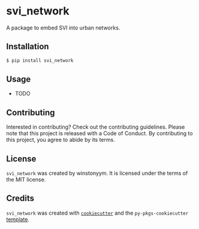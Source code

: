 # svi_network

A package to embed SVI into urban networks.

## Installation

```bash
$ pip install svi_network
```

## Usage

- TODO

## Contributing

Interested in contributing? Check out the contributing guidelines. Please note that this project is released with a Code of Conduct. By contributing to this project, you agree to abide by its terms.

## License

`svi_network` was created by winstonyym. It is licensed under the terms of the MIT license.

## Credits

`svi_network` was created with [`cookiecutter`](https://cookiecutter.readthedocs.io/en/latest/) and the `py-pkgs-cookiecutter` [template](https://github.com/py-pkgs/py-pkgs-cookiecutter).
